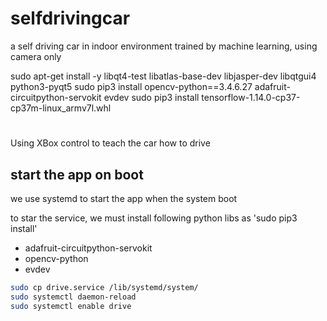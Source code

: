 # selfdrivingcar
a self driving car in indoor environment  trained by machine learning, using camera only

sudo apt-get install -y libqt4-test libatlas-base-dev libjasper-dev libqtgui4 python3-pyqt5
sudo pip3 install opencv-python==3.4.6.27 adafruit-circuitpython-servokit evdev
sudo pip3 install tensorflow-1.14.0-cp37-cp37m-linux_armv7l.whl

# 
Using XBox control to teach the car how to drive

## start the app on boot

we use systemd to start the app when the system boot

to star the service, we must install following python libs as 'sudo pip3 install'

- adafruit-circuitpython-servokit
- opencv-python
- evdev


```bash
sudo cp drive.service /lib/systemd/system/
sudo systemctl daemon-reload
sudo systemctl enable drive
```
